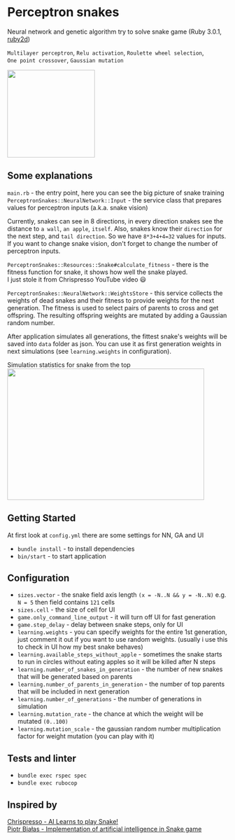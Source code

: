 # Perceptron snakes
Neural network and genetic algorithm try to solve snake game (Ruby 3.0.1, [ruby2d](https://github.com/ruby2d/ruby2d))

`Multilayer perceptron`, `Relu activation`, `Roulette wheel selection`, </br>
`One point crossover`, `Gaussian mutation`

<img src="https://user-images.githubusercontent.com/17087260/165080822-e050c9cf-e171-4f26-99d6-dcdf2b7c28bc.gif" width="200" height="200">

## Some explanations
```main.rb``` - the entry point, here you can see the big picture of snake training</br>
```PerceptronSnakes::NeuralNetwork::Input``` - the service class that prepares values for perceptron inputs (a.k.a. snake vision)

Currently, snakes can see in 8 directions, in every direction snakes see the distance to ```a wall```, ```an apple```, ```itself```.
Also, snakes know their ```direction``` for the next step, and ```tail direction```. So we have ```8*3+4+4=32``` values for inputs.
If you want to change snake vision, don't forget to change the number of perceptron inputs.

```PerceptronSnakes::Resources::Snake#calculate_fitness``` - there is the fitness function for snake, it shows how well the snake played.</br>
I just stole it from Chrispresso YouTube video :smiley:

```PerceptronSnakes::NeuralNetwork::WeightsStore``` - this service collects the weights of dead snakes and their fitness to provide weights for the next generation. The fitness is used to select pairs of parents to cross and get offspring. The resulting offspring weights are mutated by adding a Gaussian random number.

After application simulates all generations, the fittest snake's weights will be saved into ```data``` folder as json.
You can use it as first generation weights in next simulations (see ```learning.weights``` in configuration).

Simulation statistics for snake from the top</br>
<img src="https://user-images.githubusercontent.com/17087260/165086439-87296c9f-bdc5-41c9-8546-a776cdfbfcde.png" width="450" height="300">

## Getting Started
At first look at ```config.yml``` there are some settings for NN, GA and UI

* ```bundle install``` - to install dependencies
* ```bin/start``` - to start application

## Configuration
* ```sizes.vector``` - the snake field axis length ```(x = -N..N && y = -N..N)``` e.g. ```N = 5``` then field contains ```121``` cells
* ```sizes.cell``` - the size of cell for UI
* ```game.only_command_line_output``` - it will turn off UI for fast generation
* ```game.step_delay``` - delay between snake steps, only for UI
* ```learning.weights``` - you can specify weights for the entire 1st generation, just comment it out if you want to use random weights. (usually i use this to check in UI how my best snake behaves)
* ```learning.available_steps_without_apple``` - sometimes the snake starts to run in circles without eating apples so it will be killed after N steps
* ```learning.number_of_snakes_in_generation``` - the number of new snakes that will be generated based on parents
* ```learning.number_of_parents_in_generation``` - the number of top parents that will be included in next generation
* ```learning.number_of_generations``` - the number of generations in simulation
* ```learning.mutation_rate``` - the chance at which the weight will be mutated ```(0..100)```
* ```learning.mutation_scale``` - the gaussian random number multiplication factor for weight mutation (you can play with it)

## Tests and linter
* ```bundle exec rspec spec```
* ```bundle exec rubocop```

## Inspired by
[Chrispresso - AI Learns to play Snake!](https://youtu.be/vhiO4WsHA6c)</br>
[Piotr Białas - Implementation of artificial intelligence in Snake game](http://ceur-ws.org/Vol-2468/p9.pdf)

